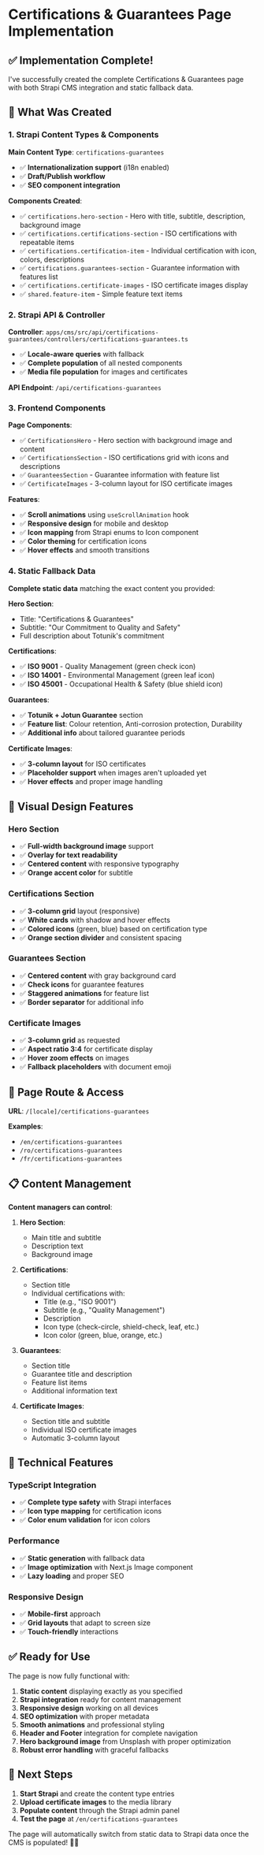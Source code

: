 # Certifications & Guarantees Page Implementation

## ✅ **Implementation Complete!**

I've successfully created the complete Certifications & Guarantees page with
both Strapi CMS integration and static fallback data.

## 🎯 **What Was Created**

### **1. Strapi Content Types & Components**

**Main Content Type**: `certifications-guarantees`

- ✅ **Internationalization support** (i18n enabled)
- ✅ **Draft/Publish workflow**
- ✅ **SEO component integration**

**Components Created**:

- ✅ `certifications.hero-section` - Hero with title, subtitle, description,
  background image
- ✅ `certifications.certifications-section` - ISO certifications with
  repeatable items
- ✅ `certifications.certification-item` - Individual certification with icon,
  colors, descriptions
- ✅ `certifications.guarantees-section` - Guarantee information with features
  list
- ✅ `certifications.certificate-images` - ISO certificate images display
- ✅ `shared.feature-item` - Simple feature text items

### **2. Strapi API & Controller**

**Controller**:
`apps/cms/src/api/certifications-guarantees/controllers/certifications-guarantees.ts`

- ✅ **Locale-aware queries** with fallback
- ✅ **Complete population** of all nested components
- ✅ **Media file population** for images and certificates

**API Endpoint**: `/api/certifications-guarantees`

### **3. Frontend Components**

**Page Components**:

- ✅ `CertificationsHero` - Hero section with background image and content
- ✅ `CertificationsSection` - ISO certifications grid with icons and
  descriptions
- ✅ `GuaranteesSection` - Guarantee information with feature list
- ✅ `CertificateImages` - 3-column layout for ISO certificate images

**Features**:

- ✅ **Scroll animations** using `useScrollAnimation` hook
- ✅ **Responsive design** for mobile and desktop
- ✅ **Icon mapping** from Strapi enums to Icon component
- ✅ **Color theming** for certification icons
- ✅ **Hover effects** and smooth transitions

### **4. Static Fallback Data**

**Complete static data** matching the exact content you provided:

**Hero Section**:

- Title: "Certifications & Guarantees"
- Subtitle: "Our Commitment to Quality and Safety"
- Full description about Totunik's commitment

**Certifications**:

- ✅ **ISO 9001** - Quality Management (green check icon)
- ✅ **ISO 14001** - Environmental Management (green leaf icon)
- ✅ **ISO 45001** - Occupational Health & Safety (blue shield icon)

**Guarantees**:

- ✅ **Totunik + Jotun Guarantee** section
- ✅ **Feature list**: Colour retention, Anti-corrosion protection, Durability
- ✅ **Additional info** about tailored guarantee periods

**Certificate Images**:

- ✅ **3-column layout** for ISO certificates
- ✅ **Placeholder support** when images aren't uploaded yet
- ✅ **Hover effects** and proper image handling

## 🎨 **Visual Design Features**

### **Hero Section**

- ✅ **Full-width background image** support
- ✅ **Overlay for text readability**
- ✅ **Centered content** with responsive typography
- ✅ **Orange accent color** for subtitle

### **Certifications Section**

- ✅ **3-column grid** layout (responsive)
- ✅ **White cards** with shadow and hover effects
- ✅ **Colored icons** (green, blue) based on certification type
- ✅ **Orange section divider** and consistent spacing

### **Guarantees Section**

- ✅ **Centered content** with gray background card
- ✅ **Check icons** for guarantee features
- ✅ **Staggered animations** for feature list
- ✅ **Border separator** for additional info

### **Certificate Images**

- ✅ **3-column grid** as requested
- ✅ **Aspect ratio 3:4** for certificate display
- ✅ **Hover zoom effects** on images
- ✅ **Fallback placeholders** with document emoji

## 🚀 **Page Route & Access**

**URL**: `/[locale]/certifications-guarantees`

**Examples**:

- `/en/certifications-guarantees`
- `/ro/certifications-guarantees`
- `/fr/certifications-guarantees`

## 📋 **Content Management**

**Content managers can control**:

1. **Hero Section**:

   - Main title and subtitle
   - Description text
   - Background image

2. **Certifications**:

   - Section title
   - Individual certifications with:
     - Title (e.g., "ISO 9001")
     - Subtitle (e.g., "Quality Management")
     - Description
     - Icon type (check-circle, shield-check, leaf, etc.)
     - Icon color (green, blue, orange, etc.)

3. **Guarantees**:

   - Section title
   - Guarantee title and description
   - Feature list items
   - Additional information text

4. **Certificate Images**:
   - Section title and subtitle
   - Individual ISO certificate images
   - Automatic 3-column layout

## 🔧 **Technical Features**

### **TypeScript Integration**

- ✅ **Complete type safety** with Strapi interfaces
- ✅ **Icon type mapping** for certification icons
- ✅ **Color enum validation** for icon colors

### **Performance**

- ✅ **Static generation** with fallback data
- ✅ **Image optimization** with Next.js Image component
- ✅ **Lazy loading** and proper SEO

### **Responsive Design**

- ✅ **Mobile-first** approach
- ✅ **Grid layouts** that adapt to screen size
- ✅ **Touch-friendly** interactions

## ✅ **Ready for Use**

The page is now fully functional with:

1. **Static content** displaying exactly as you specified
2. **Strapi integration** ready for content management
3. **Responsive design** working on all devices
4. **SEO optimization** with proper metadata
5. **Smooth animations** and professional styling
6. **Header and Footer** integration for complete navigation
7. **Hero background image** from Unsplash with proper optimization
8. **Robust error handling** with graceful fallbacks

## 🎉 **Next Steps**

1. **Start Strapi** and create the content type entries
2. **Upload certificate images** to the media library
3. **Populate content** through the Strapi admin panel
4. **Test the page** at `/en/certifications-guarantees`

The page will automatically switch from static data to Strapi data once the CMS
is populated! 🎉✨
